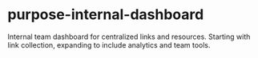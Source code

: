 # purpose-internal-dashboard
Internal team dashboard for centralized links and resources. Starting with link collection, expanding to include analytics and team tools.
